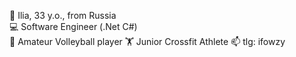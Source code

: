 👴 Ilia, 33 y.o., from Russia <br />
💻 Software Engineer (.Net C#) <br />
🏐 Amateur Volleyball player
🏋️ Junior Crossfit Athlete
📫 tlg: ifowzy
